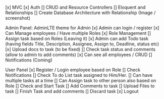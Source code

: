 [x] MVC
[x] Auth
[] CRUD and Resource Controllers
[] Eloquent and Relationships
[] Create Database Architecture with Relationship (Image / screenshot)

Admin Panel:
AdminLTE theme for Admin
[x] Admin can login / register
[x] Can Manage employees / Have multiple Roles
[x] Role Management
[] Assign task based on Roles (Leaving it)
[x] Admin can add Todo task (having fields Title, Description, Assignee, Assign to, Deadline, status etc)
[x] Upload docs to task (to be fixed)
[] Check task status and comments (allow to admin to add comments)
[x] Can see all employees / CRUD
[] Notifications (Coming)

User Panel
[x] Register / Login employee based on Role
[] Check Notifications
[] Check To do List task assigned to Him/Her.
[] Can have multiple tasks at a time
[] Can Assign task to other person also based on Role
[] Check and Start Task
[] Add Comments to task
[] Upload Files to task
[] Finish Task and add comments
[] Discard task
[x] Logout